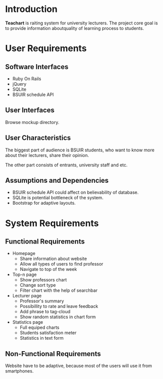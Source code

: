 # Introduction

**Teachart** is raiting system for university lecturers. The project core goal is to provide information aboutquality of learning process to students.

# User Requirements
## Software Interfaces
* Ruby On Rails
* jQuery
* SQLite
* BSUIR schedule API

## User Interfaces
Browse mockup directory.
## User Characteristics
The biggest part of audience is BSUIR students, who want to know more about their lecturers, share their opinion.

The other part consists of entrants, university staff and etc.
## Assumptions and Dependencies
* BSUIR schedule API could affect on believability of database.
* SQLite is potential bottleneck of the system.
* Bootstrap for adaptive layouts.
# System Requirements
## Functional Requirements
* Homepage
  * Share information about website
  * Allow all types of users to find professor
  * Navigate to top of the week
* Top-n page
  * Show professors chart
  * Change sort type
  * Filter chart with the help of searchbar
* Lecturer page
  * Professor's summary
  * Possibillity to rate and leave feedback
  * Add phrase to tag-cloud
  * Show random statistics in chart form
* Statistics page
  * Full equiped charts
  * Students satisfaction meter
  * Statistics in text form
  
## Non-Functional Requirements
Website have to be adaptive, because most of the users will use it from smartphones.
